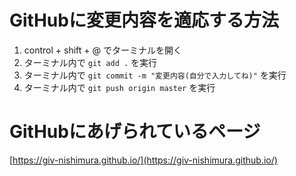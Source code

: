 # GitHubに変更内容を適応する方法

1. control + shift + @ でターミナルを開く
1. ターミナル内で `git add .` を実行
1. ターミナル内で `git commit -m "変更内容(自分で入力してね)"` を実行
1. ターミナル内で `git push origin master` を実行

# GitHubにあげられているページ

[https://giv-nishimura.github.io/](https://giv-nishimura.github.io/)